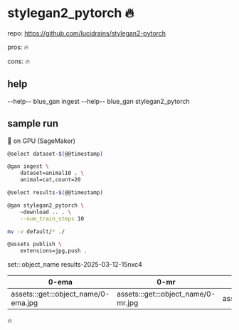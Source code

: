 # stylegan2_pytorch 🔥

repo: https://github.com/lucidrains/stylegan2-pytorch

pros: 🔥

cons: 🔥

## help

--help-- blue_gan ingest
--help-- blue_gan stylegan2_pytorch

## sample run

🔋 on GPU (SageMaker)

```bash
@select dataset-$(@@timestamp)

@gan ingest \
    dataset=animal10 . \
    animal=cat,count=20

@select results-$(@@timestamp)

@gan stylegan2_pytorch \
    ~download .. . \
    --num_train_steps 10

mv -v default/* ./

@assets publish \
    extensions=jpg,push .
```

set:::object_name results-2025-03-12-15nxc4

| 0-ema | 0-mr | 0 |
|-|-|-|
| assets:::get:::object_name/0-ema.jpg | assets:::get:::object_name/0-mr.jpg | assets:::get:::object_name/0.jpg |

🔥